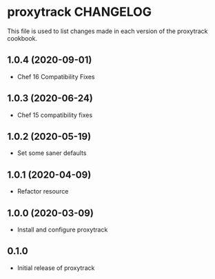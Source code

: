 proxytrack CHANGELOG
====================
This file is used to list changes made in each version of the
proxytrack cookbook.

1.0.4 (2020-09-01)
------------------
- Chef 16 Compatibility Fixes

1.0.3 (2020-06-24)
------------------
- Chef 15 compatibility fixes

1.0.2 (2020-05-19)
------------------
- Set some saner defaults

1.0.1 (2020-04-09)
------------------
- Refactor resource

1.0.0 (2020-03-09)
------------------
- Install and configure proxytrack

0.1.0
-----
- Initial release of proxytrack

